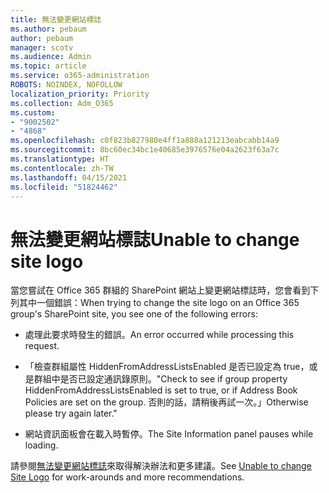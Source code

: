 ```yaml
---
title: 無法變更網站標誌
ms.author: pebaum
author: pebaum
manager: scotv
ms.audience: Admin
ms.topic: article
ms.service: o365-administration
ROBOTS: NOINDEX, NOFOLLOW
localization_priority: Priority
ms.collection: Adm_O365
ms.custom:
- "9002502"
- "4868"
ms.openlocfilehash: c0f823b827980e4ff1a888a121213eabcabb14a9
ms.sourcegitcommit: 8bc60ec34bc1e40685e3976576e04a2623f63a7c
ms.translationtype: HT
ms.contentlocale: zh-TW
ms.lasthandoff: 04/15/2021
ms.locfileid: "51824462"
---
```

# <a name="unable-to-change-site-logo"></a><span data-ttu-id="bec86-102">無法變更網站標誌</span><span class="sxs-lookup"><span data-stu-id="bec86-102">Unable to change site logo</span></span>

<span data-ttu-id="bec86-103">當您嘗試在 Office 365 群組的 SharePoint 網站上變更網站標誌時，您會看到下列其中一個錯誤：</span><span class="sxs-lookup"><span data-stu-id="bec86-103">When trying to change the site logo on an Office 365 group's SharePoint site, you see one of the following errors:</span></span>

- <span data-ttu-id="bec86-104">處理此要求時發生的錯誤。</span><span class="sxs-lookup"><span data-stu-id="bec86-104">An error occurred while processing this request.</span></span>

- <span data-ttu-id="bec86-105">「檢查群組屬性 HiddenFromAddressListsEnabled 是否已設定為 true，或是群組中是否已設定通訊錄原則。</span><span class="sxs-lookup"><span data-stu-id="bec86-105">"Check to see if group property HiddenFromAddressListsEnabled is set to true, or if Address Book Policies are set on the group.</span></span> <span data-ttu-id="bec86-106">否則的話，請稍後再試一次。」</span><span class="sxs-lookup"><span data-stu-id="bec86-106">Otherwise please try again later."</span></span>

- <span data-ttu-id="bec86-107">網站資訊面板會在載入時暫停。</span><span class="sxs-lookup"><span data-stu-id="bec86-107">The Site Information panel pauses while loading.</span></span>

<span data-ttu-id="bec86-108">請參閱[無法變更網站標誌](https://docs.microsoft.com/sharepoint/troubleshoot/sites/error-when-changing-o365-site-logo)來取得解決辦法和更多建議。</span><span class="sxs-lookup"><span data-stu-id="bec86-108">See [Unable to change Site Logo](https://docs.microsoft.com/sharepoint/troubleshoot/sites/error-when-changing-o365-site-logo) for work-arounds and more recommendations.</span></span>
